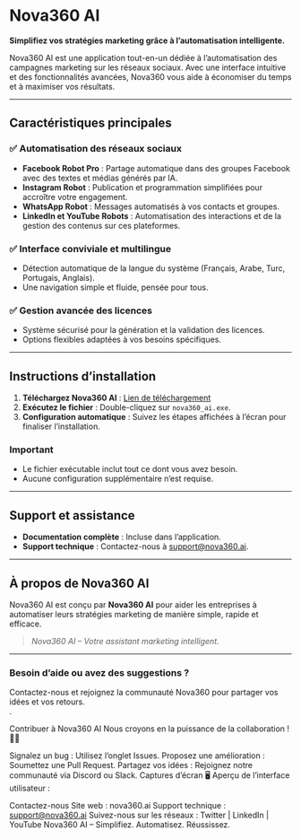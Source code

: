 # **Nova360 AI**  
**Simplifiez vos stratégies marketing grâce à l’automatisation intelligente.**  

Nova360 AI est une application tout-en-un dédiée à l’automatisation des campagnes marketing sur les réseaux sociaux. Avec une interface intuitive et des fonctionnalités avancées, Nova360 vous aide à économiser du temps et à maximiser vos résultats.

---

## **Caractéristiques principales**  

### ✅ **Automatisation des réseaux sociaux**  
- **Facebook Robot Pro** : Partage automatique dans des groupes Facebook avec des textes et médias générés par IA.  
- **Instagram Robot** : Publication et programmation simplifiées pour accroître votre engagement.  
- **WhatsApp Robot** : Messages automatisés à vos contacts et groupes.  
- **LinkedIn et YouTube Robots** : Automatisation des interactions et de la gestion des contenus sur ces plateformes.  

### ✅ **Interface conviviale et multilingue**  
- Détection automatique de la langue du système (Français, Arabe, Turc, Portugais, Anglais).  
- Une navigation simple et fluide, pensée pour tous.  

### ✅ **Gestion avancée des licences**  
- Système sécurisé pour la génération et la validation des licences.  
- Options flexibles adaptées à vos besoins spécifiques.

---

## **Instructions d’installation**  

1. **Téléchargez Nova360 AI** : [Lien de téléchargement](#)  
2. **Exécutez le fichier** : Double-cliquez sur `nova360_ai.exe`.  
3. **Configuration automatique** : Suivez les étapes affichées à l’écran pour finaliser l’installation.

### **Important**  
- Le fichier exécutable inclut tout ce dont vous avez besoin.  
- Aucune configuration supplémentaire n’est requise.  

---

## **Support et assistance**  

- **Documentation complète** : Incluse dans l’application.  
- **Support technique** : Contactez-nous à support@nova360.ai.  

---

## **À propos de Nova360 AI**  

Nova360 AI est conçu par **Nova360 AI** pour aider les entreprises à automatiser leurs stratégies marketing de manière simple, rapide et efficace.  

> *Nova360 AI – Votre assistant marketing intelligent.*  

---

### **Besoin d’aide ou avez des suggestions ?**  
Contactez-nous et rejoignez la communauté Nova360 pour partager vos idées et vos retours.  
.

Contribuer à Nova360 AI
Nous croyons en la puissance de la collaboration ! 🧑‍💻

Signalez un bug : Utilisez l’onglet Issues.
Proposez une amélioration : Soumettez une Pull Request.
Partagez vos idées : Rejoignez notre communauté via Discord ou Slack.
Captures d’écran
🖥️ Aperçu de l’interface utilisateur :


Contactez-nous
Site web : nova360.ai
Support technique : support@nova360.ai
Suivez-nous sur les réseaux :
Twitter | LinkedIn | YouTube
Nova360 AI – Simplifiez. Automatisez. Réussissez.
